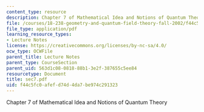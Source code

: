```yaml
---
content_type: resource
description: Chapter 7 of Mathematical Idea and Notions of Quantum Theory
file: /courses/18-238-geometry-and-quantum-field-theory-fall-2002/f44c5fc0afefd74d4da7be974c291323_sec7.pdf
file_type: application/pdf
learning_resource_types:
- Lecture Notes
license: https://creativecommons.org/licenses/by-nc-sa/4.0/
ocw_type: OCWFile
parent_title: Lecture Notes
parent_type: CourseSection
parent_uid: 563d1c08-0818-88b1-3e2f-387655c5ee84
resourcetype: Document
title: sec7.pdf
uid: f44c5fc0-afef-d74d-4da7-be974c291323
---
```

Chapter 7 of Mathematical Idea and Notions of Quantum Theory
